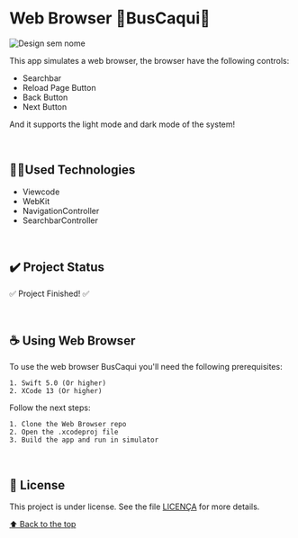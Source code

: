 # Web Browser :orange:BusCaqui:orange:

![Design sem nome](https://user-images.githubusercontent.com/85628972/163893581-b06f7d53-75e5-49c4-aa81-2cecdb0d81e8.png)

This app simulates a web browser, the browser have the following controls:
- Searchbar
- Reload Page Button
- Back Button
- Next Button

And it supports the light mode and dark mode of the system!

</br>

## 👨‍💻Used Technologies

- Viewcode  
- WebKit
- NavigationController
- SearchbarController

</br>

## :heavy_check_mark: Project Status
:white_check_mark: Project Finished! :white_check_mark:

</br>

## ☕ Using Web Browser
To use the web browser BusCaqui you'll need the following prerequisites:
```
1. Swift 5.0 (Or higher)
2. XCode 13 (Or higher)
```

Follow the next steps:
```
1. Clone the Web Browser repo
2. Open the .xcodeproj file
3. Build the app and run in simulator
```

</br>

## 📝 License
This project is under license. See the file [LICENÇA](LICENSE) for more details.

[⬆ Back to the top](https://github.com/KokumaiLuis/AppBrowserPratice)<br>

